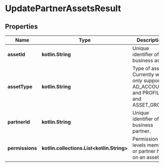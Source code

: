 
# UpdatePartnerAssetsResult

## Properties
| Name | Type | Description | Notes |
| ------------ | ------------- | ------------- | ------------- |
| **assetId** | **kotlin.String** | Unique identifier of a business asset. |  [optional] |
| **assetType** | **kotlin.String** | Type of asset. Currently we only support AD_ACCOUNT and PROFILE, and ASSET_GROUP. |  [optional] |
| **partnerId** | **kotlin.String** | Unique identifier of a business partner. |  [optional] |
| **permissions** | **kotlin.collections.List&lt;kotlin.String&gt;** | Permission levels member or partner has on an asset. |  [optional] |



